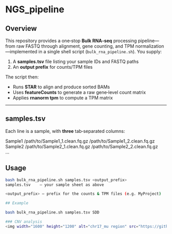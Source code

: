 # NGS_pipeline

## Overview

This repository provides a one‑stop **Bulk RNA‑seq** processing pipeline—from raw FASTQ through alignment, gene counting, and TPM normalization—implemented in a single shell script (`bulk_rna_pipeline.sh`). You supply:  
1. A **samples.tsv** file listing your sample IDs and FASTQ paths  
2. An **output prefix** for counts/TPM files  

The script then:  
- Runs **STAR** to align and produce sorted BAMs  
- Uses **featureCounts** to generate a raw gene‑level count matrix  
- Applies **rnanorm tpm** to compute a TPM matrix  

---

## samples.tsv

Each line is a sample, with **three** tab‑separated columns:

Sample1 /path/to/Sample1_1.clean.fq.gz /path/to/Sample1_2.clean.fq.gz  
Sample2 /path/to/Sample2_1.clean.fq.gz /path/to/Sample2_2.clean.fq.gz  
…  

## Usage

```bash
bash bulk_rna_pipeline.sh samples.tsv <output_prefix>
samples.tsv    — your sample sheet as above

<output_prefix> — prefix for the counts & TPM files (e.g. MyProject)

## Example

bash bulk_rna_pipeline.sh samples.tsv SDD

### CNV analysis
<img width="1600" height="1200" alt="chr17_mu region" src="https://github.com/user-attachments/assets/3c5f8b8e-7378-412e-9ac7-d209f3ce0bb4" />
